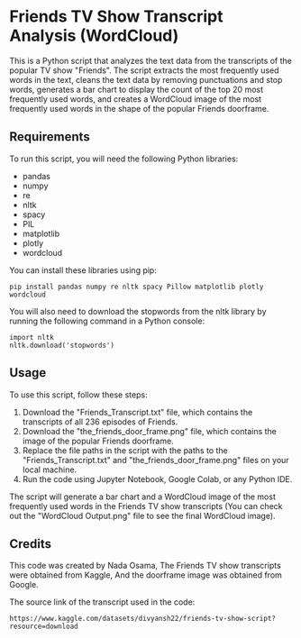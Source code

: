 # Friends TV Show Transcript Analysis (WordCloud)

This is a Python script that analyzes the text data from the transcripts of the popular TV show "Friends". The script extracts the most frequently used words in the text, cleans the text data by removing punctuations and stop words, generates a bar chart to display the count of the top 20 most frequently used words, and creates a WordCloud image of the most frequently used words in the shape of the popular Friends doorframe.

## Requirements

To run this script, you will need the following Python libraries:

- pandas
- numpy
- re
- nltk
- spacy
- PIL
- matplotlib
- plotly
- wordcloud

You can install these libraries using pip:

```
pip install pandas numpy re nltk spacy Pillow matplotlib plotly wordcloud
```

You will also need to download the stopwords from the nltk library by running the following command in a Python console:

```
import nltk
nltk.download('stopwords')
```

## Usage

To use this script, follow these steps:

1. Download the "Friends_Transcript.txt" file, which contains the transcripts of all 236 episodes of Friends.
2. Download the "the_friends_door_frame.png" file, which contains the image of the popular Friends doorframe.
3. Replace the file paths in the script with the paths to the "Friends_Transcript.txt" and "the_friends_door_frame.png" files on your local machine.
4. Run the code using Jupyter Notebook, Google Colab, or any Python IDE.

The script will generate a bar chart and a WordCloud image of the most frequently used words in the Friends TV show transcripts (You can check out the "WordCloud Output.png" file to see the final WordCloud image).

## Credits

This code was created by Nada Osama, The Friends TV show transcripts were obtained from Kaggle, And the doorframe image was obtained from Google.


The source link of the transcript used in the code:
```
https://www.kaggle.com/datasets/divyansh22/friends-tv-show-script?resource=download
```
